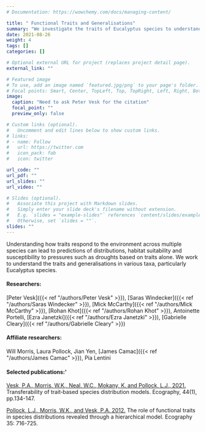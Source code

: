 ```yaml
---
# Documentation: https://wowchemy.com/docs/managing-content/

title: " Functional Traits and Generalisations"
summary: "We investigate the traits of Eucalyptus species to understand generalisations of the traits, predictings distributions, habitat suitability and susceptibility to pressures such as droughts."
date: 2021-08-26
weight: 4
tags: []
categories: []

# Optional external URL for project (replaces project detail page).
external_link: ""

# Featured image
# To use, add an image named `featured.jpg/png` to your page's folder.
# Focal points: Smart, Center, TopLeft, Top, TopRight, Left, Right, BottomLeft, Bottom, BottomRight.
image:
  caption: "Need to ask Peter Vesk for the citation"
  focal_point: ""
  preview_only: false

# Custom links (optional).
#   Uncomment and edit lines below to show custom links.
# links:
# - name: Follow
#   url: https://twitter.com
#   icon_pack: fab
#   icon: twitter

url_code: ""
url_pdf: ""
url_slides: ""
url_video: ""

# Slides (optional).
#   Associate this project with Markdown slides.
#   Simply enter your slide deck's filename without extension.
#   E.g. `slides = "example-slides"` references `content/slides/example-slides.md`.
#   Otherwise, set `slides = ""`.
slides: ""
---
```

Understanding how traits respond to the environment across multiple species can lead to predictions of distributions, habitat suitability and susceptibility to pressures such as droughts based on traits alone. We work to understand the traits and generalisations in various taxa, particularly Eucalyptus species.

#### Researchers:  
[Peter Vesk]({{< ref "/authors/Peter Vesk" >}}), [Saras Windecker]({{< ref "/authors/Saras Windecker" >}}), [Mick McCarthy]({{< ref "/authors/Mick McCarthy" >}}), [Rohan Khot]({{< ref "/authors/Rohan Khot" >}}), Antoinette Portelli, [Ezra Janetzki]({{< ref "/authors/Ezra Janetzki" >}}), [Gabrielle Cleary]({{< ref "/authors/Gabrielle Cleary" >}})  
  

#### Affiliate researchers:  
Will Morris, Laura Pollock, Jian Yen, [James Camac]({{< ref "/authors/James Camac" >}}), Pia Lentini  
  
#### Selected publications:'
[Vesk, P.A., Morris, W.K., Neal, W.C., Mokany, K. and Pollock, L.J., 2021.](https://doi.org/10.1111/ecog.05179) Transferability of trait‐based species distribution models. Ecography, 44(1), pp.134-147.
  
[Pollock, L.J., Morris, W.K., and Vesk, P.A. 2012.](https://doi.org/10.1111/j.1600-0587.2011.07085.x) The role of functional traits in species distributions revealed through a hierarchical model. Ecography 35: 716-725.
  